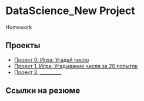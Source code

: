# DataScience_New Project

Homework

## Проекты

* [Проект 0. Игра: Угадай число](https://github.com/AlexandrMenshikov/DataScience_New/tree/main/Project_0)
* [Проект 1. Игра: Угадывание числа за 20 попыток](https://github.com/AlexandrMenshikov/DataScience_New/blob/main/Project_1/Game_test.ipynb)
* [Проект 2. _________]()

## Ссылки на резюме
